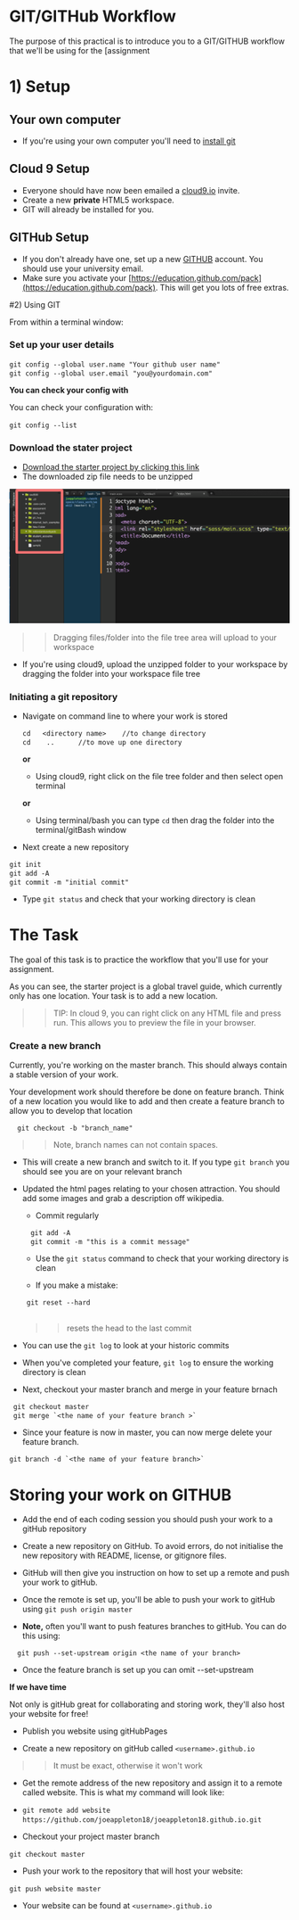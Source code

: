 # GIT/GITHub Workflow

The purpose of this practical is to introduce you to a GIT/GITHUB workflow that we'll be using for the [assignment


# 1) Setup


## Your own computer 

- If you're using your own computer you'll need to [install git](https://sirus21.gitbooks.io/cda401/content/sessions/session5/how_to_install_git.html) 


## Cloud 9 Setup
 - Everyone should have now been emailed a [cloud9.io](https://c9.io/) invite. 
 - Create a new **private** HTML5 workspace. 
 - GIT will already be installed for you.

 
## GITHub Setup 

- If you don't already have one, set up a new [GITHUB](http://www.github.com) account. You should use your university email.
- Make sure you activate your [https://education.github.com/pack](https://education.github.com/pack). This will get you lots of free extras.


#2) Using GIT 


From within a terminal window:


### Set up your user details 

```
git config --global user.name "Your github user name"
git config --global user.email "you@yourdomain.com"
```

**You can check your config with**

You can check your configuration with:

``git config --list``

### Download the stater project

- [Download the starter project by clicking this link](https://github.com/joeappleton18/git_tut/archive/master.zip) 
- The downloaded zip file needs to be unzipped


![](assets/file_tree.png)
>> Dragging files/folder into the file tree area will upload to your workspace 
 

- If you're using cloud9, upload the unzipped folder to your workspace by dragging the folder into your workspace file tree

### Initiating a git repository 

- Navigate on command line to where your work is stored
	
	```
	cd   <directory name>    //to change directory 
	cd    ..      //to move up one directory 
	
	```  
   	**or**
   	
   	- Using cloud9, right click on the file tree folder and then select open terminal

   	**or**
   			
   - Using terminal/bash you can type `cd` then drag the folder into the terminal/gitBash window
   
   
- Next create a new repository  

```
git init 
git add -A
git commit -m "initial commit"
```  
 
 - Type `git status` and check that your working directory is clean 
   
 
# The Task 

The goal of this task is to practice the workflow that you'll use for your assignment. 

As you can see, the starter project is a global travel guide, which currently only has one location. Your task is to add a new location.


   
>> TIP: In cloud 9, you can right click on any HTML file and press run. This allows you to preview the file in your browser. 
  

### Create a new branch 

Currently, you're working on the master branch. This should always contain a stable version of your work.  

Your development work should therefore be done on feature branch. Think of a new location you would like to add and then create a feature branch to allow you to develop that location


 ```
   git checkout -b "branch_name"
 
 ```
 >> Note, branch names can not contain spaces.
 

 - This will create a new branch and switch to it. If you type  `git branch` you should see you are on your relevant branch 

 
 - Updated the html pages relating to your chosen attraction.  You should add some images and grab a description off wikipedia. 
 
 	- Commit regularly 
 	
 	```
 	  git add -A
 	  git commit -m "this is a commit message"
 	```
 	
 	- Use the `git status` command to check that your working directory is clean 

   - If you make a mistake:
	
   ```
    git reset --hard
   		
   ```
   >> resets the head to the last commit 
   
- You can use the `git log` to look at your historic commits

- When you've completed your feature, `git log` to ensure the working directory is clean 
- Next, checkout your master branch and merge in your feature brnach 

```
 git checkout master 
 git merge `<the name of your feature branch >`
```

- Since your feature is now in master, you can now merge delete your feature branch. 

```
git branch -d `<the name of your feature branch>` 
```

# Storing your work on GITHUB 

- Add the end of each coding session you should push your work to a gitHub repository 

- Create a new repository on GitHub. To avoid errors, do not initialise the new repository with README, license, or gitignore files. 
  
- GitHub will then give you instruction on how to set up a remote and push your work to gitHub.   
  
  
 - Once the remote is set up, you'll be able to push your work to gitHub using `git push origin master`   
   
 
 
 - **Note,**  often you'll want to push features branches to gitHub. You can do this using:
 
 ```
   git push --set-upstream origin <the name of your branch>	
```

- Once the feature branch is set up you can omit --set-upstream




**If we have time**

Not only is gitHub great for collaborating and storing work, they'll also host your website for free!

- Publish you website using gitHubPages 

- Create a new repository on gitHub called `<username>.github.io`
>> It must be exact, otherwise it won't work 

- Get the remote address of the new repository and assign it to a remote called website. This is what my command will look like:

-  `git remote add website  https://github.com/joeappleton18/joeappleton18.github.io.git`  


- Checkout your project master branch 

`git checkout master`


- Push your work to the repository that will host your website:

`git push website master`


- Your website can be found at `<username>.github.io`



